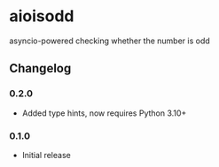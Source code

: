 # aioisodd

asyncio-powered checking whether the number is odd

## Changelog

### 0.2.0

- Added type hints, now requires Python 3.10+

### 0.1.0

- Initial release

